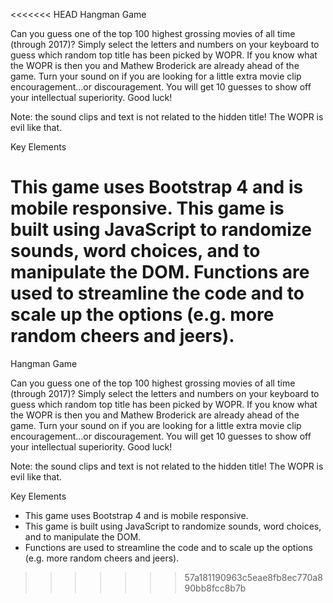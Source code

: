 <<<<<<< HEAD
Hangman Game

Can you guess one of the top 100 highest grossing movies of all time (through 2017)? Simply select the letters and numbers on your keyboard to guess which random top title has been picked by WOPR. If you know what the WOPR is then you and Mathew Broderick are already ahead of the game. Turn your sound on if you are looking for a little extra movie clip encouragement...or discouragement. You will get 10 guesses to show off your intellectual superiority. Good luck!

Note: the sound clips and text is not related to the hidden title! The WOPR is evil like that.

Key Elements

This game uses Bootstrap 4 and is mobile responsive.
This game is built using JavaScript to randomize sounds, word choices, and to manipulate the DOM.
Functions are used to streamline the code and to scale up the options (e.g. more random cheers and jeers).
=======
Hangman Game 

Can you guess one of the top 100 highest grossing movies of all time (through 2017)?  Simply select the letters and numbers on your keyboard to guess which random top title has been picked by WOPR. If you know what the WOPR is then you and Mathew Broderick are already ahead of the game. Turn your sound on if you are looking for a little extra movie clip encouragement...or discouragement.  You will get 10 guesses to show off your intellectual superiority.  Good luck! 

Note: the sound clips and text is not related to the hidden title!  The WOPR is evil like that.

Key Elements
- This game uses Bootstrap 4 and is mobile responsive.
- This game is built using JavaScript to randomize sounds, word choices, and to manipulate the DOM.
- Functions are used to streamline the code and to scale up the options (e.g. more random cheers and jeers).

>>>>>>> 57a181190963c5eae8fb8ec770a890bb8fcc8b7b
